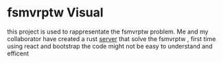 # fsmvrptw Visual
this project is used to rappresentate the fsmvrptw problem. Me and my collaborator have created a rust [server](https://github.com/Simone-Lauro-itis-pr/fsmvrptw-server-noauth) that solve the fsmvrptw , first time using react and bootstrap the code might not be easy to understand and efficent
